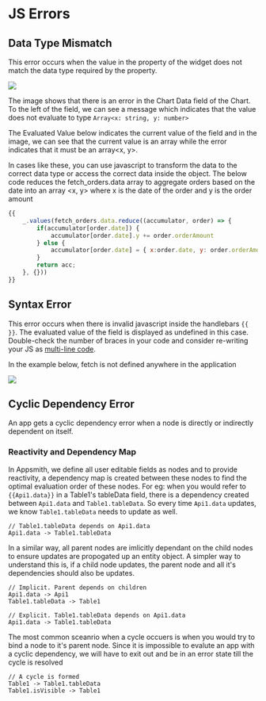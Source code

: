 # JS Errors

## Data Type Mismatch

This error occurs when the value in the property of the widget does not match the data type required by the property.

![](../.gitbook/assets/chart-error.png)

The image shows that there is an error in the Chart Data field of the Chart. To the left of the field, we can see a message which indicates that the value does not evaluate to type `Array<x: string, y: number>`

The Evaluated Value below indicates the current value of the field and in the image, we can see that the current value is an array while the error indicates that it must be an array&lt;x, y&gt;.

In cases like these, you can use javascript to transform the data to the correct data type or access the correct data inside the object. The below code reduces the fetch\_orders.data array to aggregate orders based on the date into an array &lt;x, y&gt; where x is the date of the order and y is the order amount

```javascript
{{
    _.values(fetch_orders.data.reduce((accumulator, order) => {
        if(accumulator[order.date]) {
            accumulator[order.date].y += order.orderAmount
        } else {
            accumulator[order.date] = { x:order.date, y: order.orderAmount  }; 
        }
        return acc;
    }, {}))
}}


```

## Syntax Error

This error occurs when there is invalid javascript inside the handlebars `{{ }}`. The evaluated value of the field is displayed as undefined in this case. Double-check the number of braces in your code and consider re-writing your JS as [multi-line code](../core-concepts/writing-code/#multi-line-js).

In the example below, fetch is not defined anywhere in the application

![](../.gitbook/assets/syntax-error.png)

## Cyclic Dependency Error

An app gets a cyclic dependency error when a node is directly or indirectly dependent on itself.

### Reactivity and Dependency Map

In Appsmith, we define all user editable fields as nodes and to provide reactivity, a dependency map is created between these nodes to find the optimal evaluation order of these nodes. For eg: when you would refer to `{{Api1.data}}` in a Table1's tableData field, there is a dependency created between `Api1.data` and `Table1.tableData`. So every time `Api1.data` updates, we know `Table1.tableData` needs to update as well.

```text
// Table1.tableData depends on Api1.data
Api1.data -> Table1.tableData
```

In a similar way, all parent nodes are imlicitly dependant on the child nodes to ensure updates are propogated up an entity object. A simpler way to understand this is, if a child node updates, the parent node and all it's dependencies should also be updates.

```text
// Implicit. Parent depends on children
Api1.data -> Api1
Table1.tableData -> Table1

// Explicit. Table1.tableData depends on Api1.data
Api1.data -> Table1.tableData
```

The most common sceanrio when a cycle occuers is when you would try to bind a node to it's parent node. Since it is impossible to evalute an app with a cyclic dependency, we will have to exit out and be in an error state till the cycle is resolved

```text
// A cycle is formed
Table1 -> Table1.tableData
Table1.isVisible -> Table1
```

